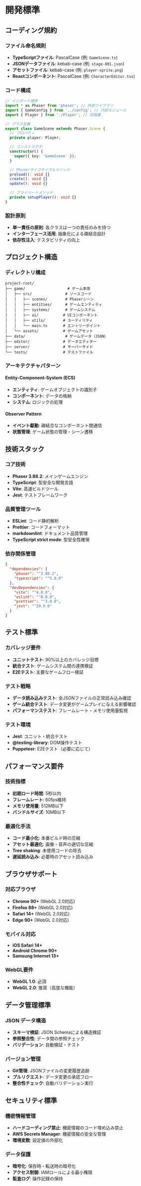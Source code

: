 # 開発標準

## コーディング規約

### ファイル命名規則

- **TypeScriptファイル**: PascalCase (例: `GameScene.ts`)
- **JSONデータファイル**: kebab-case (例: `stage-001.json`)
- **アセットファイル**: kebab-case (例: `player-sprite.png`)
- **Reactコンポーネント**: PascalCase (例: `CharacterEditor.tsx`)

### コード構成

```typescript
// インポート順序
import * as Phaser from 'phaser'; // 外部ライブラリ
import { GameConfig } from '../config'; // 内部モジュール
import { Player } from './Player'; // 同階層

// クラス定義
export class GameScene extends Phaser.Scene {
  // プロパティ
  private player: Player;

  // コンストラクタ
  constructor() {
    super({ key: 'GameScene' });
  }

  // Phaserライフサイクルメソッド
  preload(): void {}
  create(): void {}
  update(): void {}

  // プライベートメソッド
  private setupPlayer(): void {}
}
```

### 設計原則

- **単一責任の原則**: 各クラスは一つの責任のみを持つ
- **インターフェース活用**: 抽象化による疎結合設計
- **依存性注入**: テスタビリティの向上

## プロジェクト構造

### ディレクトリ構成

```text
project-root/
├── game/                   # ゲーム本体
│   ├── src/               # ソースコード
│   │   ├── scenes/        # Phaserシーン
│   │   ├── entities/      # ゲームエンティティ
│   │   ├── systems/       # ゲームシステム
│   │   ├── ui/           # UIコンポーネント
│   │   ├── utils/        # ユーティリティ
│   │   └── main.ts       # エントリーポイント
│   └── assets/           # ゲームアセット
├── data/                  # ゲームデータ（JSON）
├── editor/               # データエディター
├── server/               # サーバーサイド
└── tests/                # テストファイル
```

### アーキテクチャパターン

#### Entity-Component-System (ECS)

- **エンティティ**: ゲームオブジェクトの識別子
- **コンポーネント**: データの格納
- **システム**: ロジックの処理

#### Observer Pattern

- **イベント駆動**: 疎結合なコンポーネント間通信
- **状態管理**: ゲーム状態の管理・シーン遷移

## 技術スタック

### コア技術

- **Phaser 3.88.2**: メインゲームエンジン
- **TypeScript**: 型安全な開発言語
- **Vite**: 高速ビルドツール
- **Jest**: テストフレームワーク

### 品質管理ツール

- **ESLint**: コード静的解析
- **Prettier**: コードフォーマット
- **markdownlint**: ドキュメント品質管理
- **TypeScript strict mode**: 型安全性確保

### 依存関係管理

```json
{
  "dependencies": {
    "phaser": "^3.88.2",
    "typescript": "^5.0.0"
  },
  "devDependencies": {
    "vite": "^4.0.0",
    "eslint": "^8.0.0",
    "prettier": "^3.0.0",
    "jest": "^29.0.0"
  }
}
```

## テスト標準

### カバレッジ要件

- **ユニットテスト**: 90%以上のカバレッジ目標
- **統合テスト**: ゲームシステム間の連携検証
- **E2Eテスト**: 主要なゲームフロー検証

### テスト戦略

- **データ読み込みテスト**: 全JSONファイルの正常読み込み確認
- **ゲーム統合テスト**: データ変更がゲームプレイに与える影響確認
- **パフォーマンステスト**: フレームレート・メモリ使用量監視

### テスト環境

- **Jest**: ユニット・統合テスト
- **@testing-library**: DOM操作テスト
- **Puppeteer**: E2Eテスト（必要に応じて）

## パフォーマンス要件

### 技術指標

- **初期ロード時間**: 5秒以内
- **フレームレート**: 60fps維持
- **メモリ使用量**: 512MB以下
- **バンドルサイズ**: 10MB以下

### 最適化手法

- **コード最小化**: 本番ビルド時の圧縮
- **アセット最適化**: 画像・音声の適切な圧縮
- **Tree shaking**: 未使用コードの除去
- **遅延読み込み**: 必要時のアセット読み込み

## ブラウザサポート

### 対応ブラウザ

- **Chrome 90+** (WebGL 2.0対応)
- **Firefox 88+** (WebGL 2.0対応)
- **Safari 14+** (WebGL 2.0対応)
- **Edge 90+** (WebGL 2.0対応)

### モバイル対応

- **iOS Safari 14+**
- **Android Chrome 90+**
- **Samsung Internet 13+**

### WebGL要件

- **WebGL 1.0**: 必須
- **WebGL 2.0**: 推奨（高度な機能）

## データ管理標準

### JSON データ構造

- **スキーマ検証**: JSON Schemaによる構造検証
- **参照整合性**: データ間の参照チェック
- **バリデーション**: 自動検証・テスト

### バージョン管理

- **Git管理**: JSONファイルの変更履歴追跡
- **プルリクエスト**: データ変更の承認フロー
- **整合性チェック**: 自動バリデーション実行

## セキュリティ標準

### 機密情報管理

- **ハードコーディング禁止**: 機密情報のコード埋め込み禁止
- **AWS Secrets Manager**: 機密情報の安全な管理
- **環境変数**: 設定値の外部化

### データ保護

- **暗号化**: 保存時・転送時の暗号化
- **アクセス制御**: IAMロールによる最小権限
- **監査ログ**: 操作記録の保持
